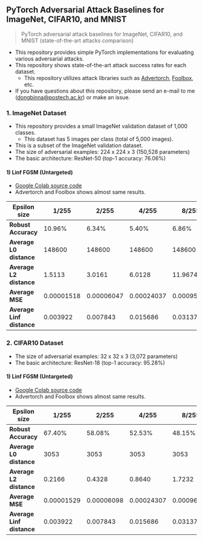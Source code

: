 ## PyTorch Adversarial Attack Baselines for ImageNet, CIFAR10, and MNIST

> PyTorch adversarial attack baselines for ImageNet, CIFAR10, and MNIST (state-of-the-art attacks comparison)

* This repository provides simple PyTorch implementations for evaluating various adversarial attacks. 
* This repository shows state-of-the-art attack success rates for each dataset.
    * This repository utilizes attack libraries such as [Advertorch](https://github.com/BorealisAI/advertorch), [Foolbox](https://github.com/BorealisAI/advertorch), etc.
* If you have questions about this repository, please send an e-mail to me (dongbinna@postech.ac.kr) or make an issue.

### 1. ImageNet Dataset

* This repository provides a small ImageNet validation dataset of 1,000 classes.
    * This dataset has 5 images per class (total of 5,000 images).
* This is a subset of the ImageNet validation dataset.
* The size of adversarial examples: 224 x 224 x 3 (150,528 parameters)
* The basic architecture: ResNet-50 (top-1 accuracy: 76.06%)

#### 1) Linf FGSM (Untargeted)

* [Google Colab source code](/PyTorch_FGSM_Adversarial_Attack_using_ImageNet_Images.ipynb)
* Advertorch and Foolbox shows almost same results.

|Epsilon size|1/255|2/255|4/255|8/255|16/255|32/255|
|-----------------|---|---|---|---|---|---|
|<b>Robust Accuracy</b>|10.96%|6.34%|5.40%|6.86%|8.98%|7.36%|
|<b>Average L0 distance</b>|148600|148600|148600|148600|148600|148600|
|<b>Average L2 distance</b>|1.5113|3.0161|6.0128|11.9674|23.7250|46.5814|
|<b>Average MSE</b>|0.00001518|0.00006047|0.00024037|0.00095245|0.00374475|0.01444550|
|<b>Average Linf distance</b>|0.003922|0.007843|0.015686|0.031373|0.062745|0.125490|

### 2. CIFAR10 Dataset

* The size of adversarial examples: 32 x 32 x 3 (3,072 parameters)
* The basic architecture: ResNet-18 (top-1 accuracy: 95.28%)

#### 1) Linf FGSM (Untargeted)

* [Google Colab source code]()
* Advertorch and Foolbox shows almost same results.

|Epsilon size|1/255|2/255|4/255|8/255|16/255|32/255|
|-----------------|---|---|---|---|---|---|
|<b>Robust Accuracy</b>|67.40%|58.08%|52.53%|48.15%|35.29%|16.74%|
|<b>Average L0 distance</b>|3053|3053|3053|3053|3053|3053|
|<b>Average L2 distance</b>|0.2166|0.4328|0.8640|1.7232|3.4283|6.7710|
|<b>Average MSE</b>|0.00001529|0.00006098|0.00024307|0.00096716|0.00382864|0.01494123|
|<b>Average Linf distance</b>|0.003922|0.007843|0.015686|0.031373|0.062745|0.125490|
